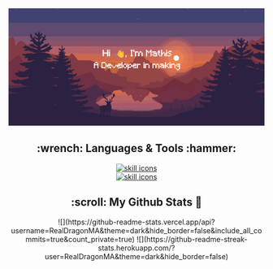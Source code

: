 <img src="images/header.png" alt="header"/>

<h2 align="center">:wrench: Languages & Tools :hammer:</h2>

<p align="center">
    <a href="https://skillicons.dev">
        <img alt="skill icons" src="https://skillicons.dev/icons?i=ts,js,nodejs,html,css,svelte,react,flutter,kotlin,java,redis,docker&perline=6&theme=dark"/>
        <br/>
        <img alt="skill icons" src="https://skillicons.dev/icons?i=python,mysql,mongodb,tailwind"/>
    </a>
</p>


<h2 align="center">:scroll: My Github Stats 📜</h2>
<p align="center">
    ![](https://github-readme-stats.vercel.app/api?username=RealDragonMA&theme=dark&hide_border=false&include_all_commits=true&count_private=true)
    ![](https://github-readme-streak-stats.herokuapp.com/?user=RealDragonMA&theme=dark&hide_border=false)
</p>
